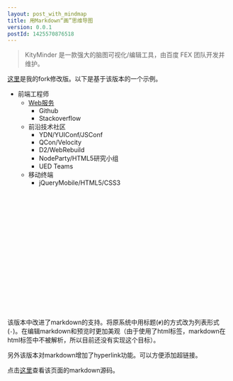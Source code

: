 ```yaml
---
layout: post_with_mindmap
title: 用Markdown“画”思维导图
version: 0.0.1
postId: 1425570876518
---
```


> KityMinder 是一款强大的脑图可视化/编辑工具，由百度 FEX 团队开发并维护。

[这里](https://github.com/SunHuawei/kityminder-core)是我的fork修改版。以下是基于该版本的一个示例。

<div class="km-container" minder-data-type="markdown" style="height: 500px">

- 前端工程师
  - [Web服务](http://www.google.com)
    - Github
    - Stackoverflow
  - 前沿技术社区
    - YDN/YUIConf/JSConf
    - QCon/Velocity
    - D2/WebRebuild
    - NodeParty/HTML5研究小组
    - UED Teams
  - 移动终端
    - jQueryMobile/HTML5/CSS3
    
</div>

该版本中改进了markdown的支持。将原系统中用标题(`#`)的方式改为列表形式(`-`)。在编辑markdown和预览时更加美观（由于使用了html标签，markdown在html标签中不被解析，所以目前还没有实现这个目标）。

另外该版本对markdown增加了hyperlink功能。可以方便添加超链接。

点击[这里](https://github.com/SunHuawei/sunhuawei.github.io/edit/master/_posts/2015-3-5-%E7%94%A8Markdown%E2%80%9C%E7%94%BB%E2%80%9D%E6%80%9D%E7%BB%B4%E5%AF%BC%E5%9B%BE.md)查看该页面的markdown源码。
